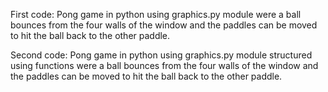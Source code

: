 First code: Pong game in python using graphics.py module were a ball bounces 
from the four walls of the window and the paddles 
can be moved to hit the ball back to the other paddle.

Second code: Pong game in python using graphics.py module structured using functions were a ball bounces 
from the four walls of the window and the paddles 
can be moved to hit the ball back to the other paddle.
